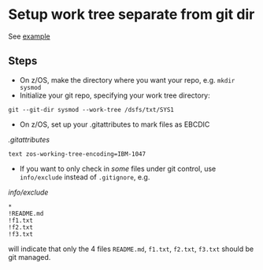 # Setup work tree separate from git dir

See [example](https://stackoverflow.com/questions/16792737/git-change-working-directory)

## Steps

- On z/OS, make the directory where you want your repo, e.g. `mkdir sysmod`
- Initialize your git repo, specifying your work tree directory:
```
git --git-dir sysmod --work-tree /dsfs/txt/SYS1
```
- On z/OS, set up your .gitattributes to mark files as EBCDIC

*.gitattributes*
```
text zos-working-tree-encoding=IBM-1047
```

- If you want to only check in _some_ files under git control, use `info/exclude` instead of `.gitignore`, e.g.

*info/exclude*
```
*
!README.md
!f1.txt
!f2.txt
!f3.txt
```

will indicate that only the 4 files `README.md`, `f1.txt`, `f2.txt`, `f3.txt` should be git managed.

